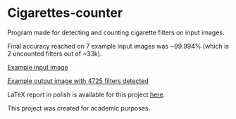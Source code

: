 # Cigarettes-counter

Program made for detecting and counting cigarette filters on input images.

Final accuracy reached on 7 example input images was ~99.994% (which is 2 uncounted filters out of ~33k).

[Example input image](docs/report/1.png)

[Example output image with 4725 filters detected](docs/report/1.png)

LaTeX report in polish is available for this project [here](docs/report/raport.tex).

This project was created for academic purposes.

